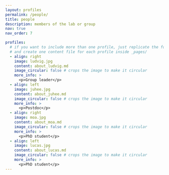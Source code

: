 ```yaml
---
layout: profiles
permalink: /people/
title: people
description: members of the lab or group
nav: true
nav_order: 7

profiles:
  # if you want to include more than one profile, just replicate the following block
  # and create one content file for each profile inside _pages/
  - align: right
    image: ludvig.jpg
    content: about_ludvig.md
    image_circular: false # crops the image to make it circular
    more_info: >
      <p>Group leader</p>
  - align: left
    image: juhee.jpg
    content: about_juhee.md
    image_circular: false # crops the image to make it circular
    more_info: >
      <p>Postdoc</p>
  - align: right
    image: moa.jpg
    content: about_moa.md
    image_circular: false # crops the image to make it circular
    more_info: >
      <p>PhD student</p>
  - align: left
    image: lucas.jpg
    content: about_lucas.md
    image_circular: false # crops the image to make it circular
    more_info: >
      <p>PhD student</p>
---
```

